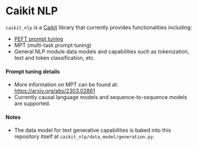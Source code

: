 # Caikit NLP

`caikit_nlp` is a [Caikit](https://github.com/caikit/caikit) library that currently provides functionalities including:
- [PEFT prompt tuning](https://github.com/huggingface/peft)
- MPT (multi-task prompt tuning)
- General NLP module data models and capabilities such as tokenization, text and token classification, etc.

#### Prompt tuning details
- More information on MPT can be found at: https://arxiv.org/abs/2303.02861
- Currently causal language models and sequence-to-sequence models are supported.

#### Notes

- The data model for text generative capabilities is baked into this repository itself at `caikit_nlp/data_model/generation.py`.
